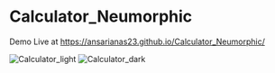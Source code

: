 # Calculator_Neumorphic
Demo Live at https://ansarianas23.github.io/Calculator_Neumorphic/

![Calculator_light](https://user-images.githubusercontent.com/111463267/194747431-bd6cca13-966f-4b7f-ad06-88d37bf5efc6.jpg)
![Calculator_dark](https://user-images.githubusercontent.com/111463267/194747676-09d8a3ca-76de-4c1c-a07b-fe796ad54443.jpg)


